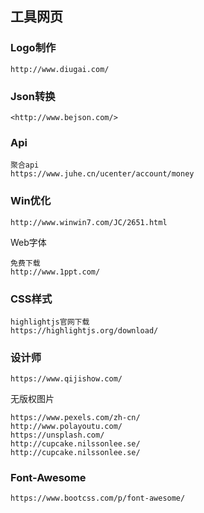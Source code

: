 ## 工具网页

### Logo制作

```
http://www.diugai.com/
```

### Json转换

```
<http://www.bejson.com/>
```

### Api

```
聚合api	
https://www.juhe.cn/ucenter/account/money
```

### Win优化

```
http://www.winwin7.com/JC/2651.html
```

Web字体

```
免费下载
http://www.1ppt.com/

```

### CSS样式

```
highlightjs官网下载
https://highlightjs.org/download/
```

### 设计师

```
https://www.qijishow.com/
```

无版权图片

```
https://www.pexels.com/zh-cn/
http://www.polayoutu.com/
https://unsplash.com/
http://cupcake.nilssonlee.se/
http://cupcake.nilssonlee.se/
```

### Font-Awesome

```
https://www.bootcss.com/p/font-awesome/
```

